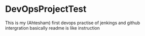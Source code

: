 # DevOpsProjectTest
This is my (Ahtesham) first devops practise of jenkings and github intergration
basically readme  is like  instruction
